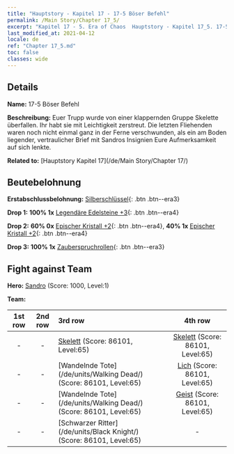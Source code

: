 ```yaml
---
title: "Hauptstory - Kapitel 17 - 17-5 Böser Befehl"
permalink: /Main Story/Chapter 17_5/
excerpt: "Kapitel 17 - 5. Era of Chaos  Hauptstory - Kapitel 17_5. 17-5 Böser Befehl"
last_modified_at: 2021-04-12
locale: de
ref: "Chapter 17_5.md"
toc: false
classes: wide
---
```


## Details

 **Name:** 17-5 Böser Befehl

 **Beschreibung:** Euer Trupp wurde von einer klappernden Gruppe Skelette überfallen. Ihr habt sie mit Leichtigkeit zerstreut. Die letzten Fliehenden waren noch nicht einmal ganz in der Ferne verschwunden, als ein am Boden liegender, vertraulicher Brief mit Sandros Insignien Eure Aufmerksamkeit auf sich lenkte.

 **Related to:** [Hauptstory Kapitel 17](/de/Main Story/Chapter 17/)

## Beutebelohnung

 **Erstabschlussbelohnung:** [Silberschlüssel](/de/Items/con_693/){: .btn .btn--era3}

 **Drop 1:** **100% 1x** [Legendäre Edelsteine +3](/de/Items/mat_58/){: .btn .btn--era4}

 **Drop 2:** **60% 0x** [Epischer Kristall +2](/de/Items/mat_52/){: .btn .btn--era4}, **40% 1x** [Epischer Kristall +2](/de/Items/mat_52/){: .btn .btn--era4}

 **Drop 3:** **100% 1x** [Zauberspruchrollen](/de/Items/con_694/){: .btn .btn--era3}


## Fight against Team
 **Hero:** [Sandro](/de/heroes/Sandro/) (Score: 1000, Level:1)

 **Team:**


  | 1st row | 2nd row | 3rd row | 4th row |
  |:----:|:----:|:----|:----:|
  | - | - | [Skelett](/de/units/Skeleton/) (Score: 86101, Level:65)  | [Skelett](/de/units/Skeleton/) (Score: 86101, Level:65)  |
  | - | - | [Wandelnde Tote](/de/units/Walking Dead/) (Score: 86101, Level:65)  | [Lich](/de/units/Lich/) (Score: 86101, Level:65)  |
  | - | - | [Wandelnde Tote](/de/units/Walking Dead/) (Score: 86101, Level:65)  | [Geist](/de/units/Wight/) (Score: 86101, Level:65)  |
  | - | - | [Schwarzer Ritter](/de/units/Black Knight/) (Score: 86101, Level:65)  | - |


